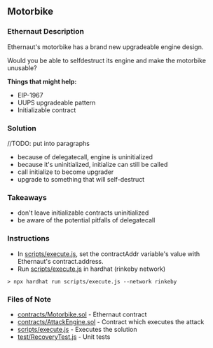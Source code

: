 ## Motorbike

### Ethernaut Description
Ethernaut's motorbike has a brand new upgradeable engine design.

Would you be able to selfdestruct its engine and make the motorbike unusable?

**Things that might help:**
- EIP-1967
- UUPS upgradeable pattern
- Initializable contract

### Solution 
//TODO: put into paragraphs
- because of delegatecall, engine is uninitialized 
- because it's uninitialized, initialize can still be called 
- call initialize to become upgrader 
- upgrade to something that will self-destruct

### Takeaways
- don't leave initializable contracts uninitialized 
- be aware of the potential pitfalls of delegatecall

### Instructions
- In [scripts/execute.js](scripts/execute.js), set the contractAddr variable's value with Ethernaut's contract.address. 
- Run [scripts/execute.js](scripts/execute.js) in hardhat (rinkeby network)

`> npx hardhat run scripts/execute.js --network rinkeby`

### Files of Note
- [contracts/Motorbike.sol](contracts/Motorbike.sol) - Ethernaut contract
- [contracts/AttackEngine.sol](contracts/AttackEngine.sol) - Contract which executes the attack
- [scripts/execute.js](scripts/execute.js) - Executes the solution 
- [test/RecoveryTest.js](test/ShopTest.js) - Unit tests 
